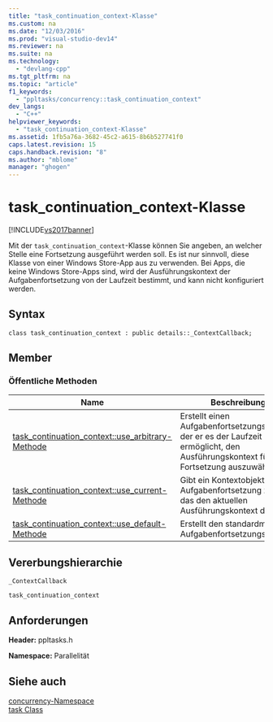 ```yaml
---
title: "task_continuation_context-Klasse"
ms.custom: na
ms.date: "12/03/2016"
ms.prod: "visual-studio-dev14"
ms.reviewer: na
ms.suite: na
ms.technology: 
  - "devlang-cpp"
ms.tgt_pltfrm: na
ms.topic: "article"
f1_keywords: 
  - "ppltasks/concurrency::task_continuation_context"
dev_langs: 
  - "C++"
helpviewer_keywords: 
  - "task_continuation_context-Klasse"
ms.assetid: 1fb5a76a-3682-45c2-a615-8b6b527741f0
caps.latest.revision: 15
caps.handback.revision: "8"
ms.author: "mblome"
manager: "ghogen"
---
```

# task_continuation_context-Klasse
[!INCLUDE[vs2017banner](../../../assembler/inline/includes/vs2017banner.md)]

Mit der `task_continuation_context`\-Klasse können Sie angeben, an welcher Stelle eine Fortsetzung ausgeführt werden soll.  Es ist nur sinnvoll, diese Klasse von einer Windows Store\-App aus zu verwenden.  Bei Apps, die keine Windows Store\-Apps sind, wird der Ausführungskontext der Aufgabenfortsetzung von der Laufzeit bestimmt, und kann nicht konfiguriert werden.  
  
## Syntax  
  
```  
class task_continuation_context : public details::_ContextCallback;  
```  
  
## Member  
  
### Öffentliche Methoden  
  
|Name|**Beschreibung**|  
|----------|----------------------|  
|[task\_continuation\_context::use\_arbitrary\-Methode](../Topic/task_continuation_context::use_arbitrary%20Method.md)|Erstellt einen Aufgabenfortsetzungskontext, der er es der Laufzeit ermöglicht, den Ausführungskontext für eine Fortsetzung auszuwählen.|  
|[task\_continuation\_context::use\_current\-Methode](../Topic/task_continuation_context::use_current%20Method.md)|Gibt ein Kontextobjekt für die Aufgabenfortsetzung zurück, das den aktuellen Ausführungskontext darstellt.|  
|[task\_continuation\_context::use\_default\-Methode](../Topic/task_continuation_context::use_default%20Method.md)|Erstellt den standardmäßigen Aufgabenfortsetzungskontext.|  
  
## Vererbungshierarchie  
 `_ContextCallback`  
  
 `task_continuation_context`  
  
## Anforderungen  
 **Header:** ppltasks.h  
  
 **Namespace:** Parallelität  
  
## Siehe auch  
 [concurrency\-Namespace](../../../parallel/concrt/reference/concurrency-namespace.md)   
 [task Class](assetId:///5389e8a5-5038-40b6-844a-55e9b58ad35f)